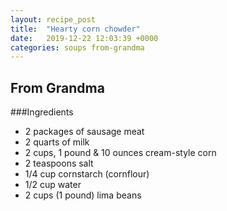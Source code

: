 ```yaml
---
layout: recipe_post
title:  "Hearty corn chowder"
date:   2019-12-22 12:03:39 +0000
categories: soups from-grandma
---
```


## From Grandma
###Ingredients
* 2 packages of sausage meat
* 2 quarts of milk
* 2 cups, 1 pound & 10 ounces cream-style corn
* 2 teaspoons salt
* 1/4 cup cornstarch (cornflour)
* 1/2 cup water
* 2 cups (1 pound) lima beans

